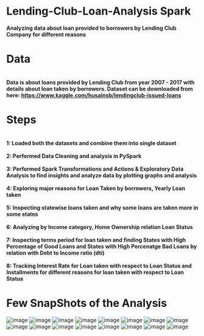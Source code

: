 # Lending-Club-Loan-Analysis Spark
<b>Analyzing data about loan provided to borrowers by Lending Club Company for different reasons</b>

# Data
<b><br> Data is about loans provided by Lending Club from year 2007 - 2017 with details about loan taken by borrowers. Dataset can be downloaded from  here: https://www.kaggle.com/husainsb/lendingclub-issued-loans </b></br>

# Steps
<b><br>1: Loaded both the datasets and combine them into single dataset </b></br>
<b><br>2: Performed Data Cleaning and analysis in PySpark </b></br>
<b><br>3: Performed Spark Transformations and Actions & Exploratory Data Analysis to find insights and analyze data by plotting graphs and analysis </b></br>
<b><br>4: Exploring major reasons for Loan Taken by borrowers, Yearly Loan taken </br></b>
<br><b>5: Inspecting statewise loans taken and why some loans are taken more in some states</br></b>
<br><b>6: Analyzing by Income category, Home Ownership relation Loan Status </b></br>
<b><br>7: Inspecting terms period for loan taken and finding States with High Percentage of Good Loans and States with High Percenatge Bad Loans by relation with Debt to Income ratio (dti)</br></b>
<b><br>8: Tracking Interest Rate for Loan taken with respect to Loan Status and Installments for different reasons for loan taken with respect to Loan Status </br></b>

# Few SnapShots of the Analysis
![image](https://user-images.githubusercontent.com/55294349/132809537-12416a42-af7f-4c9e-9df8-dae45edb1366.png)
![image](https://user-images.githubusercontent.com/55294349/132809570-dc444135-21b9-425e-a6a6-b5a152134a97.png)
![image](https://user-images.githubusercontent.com/55294349/132809645-8f812848-f69f-4a81-99c6-a3bebf0e6ab1.png)
![image](https://user-images.githubusercontent.com/55294349/132809669-e7c5b429-a2df-43b3-a0ac-de1bdc049abd.png)
![image](https://user-images.githubusercontent.com/55294349/132809692-6895a4e9-71d3-4432-b338-ea9859969826.png)
![image](https://user-images.githubusercontent.com/55294349/132809720-ac171013-7738-44fc-b2a8-0a1429eb8476.png)
![image](https://user-images.githubusercontent.com/55294349/132809808-3f91bba8-4932-439a-9fb9-979b1fd1656e.png)
![image](https://user-images.githubusercontent.com/55294349/132809900-e961e96a-35ba-4e9c-b29c-09f657f58b54.png)
![image](https://user-images.githubusercontent.com/55294349/132809933-e5ffbe54-c00e-49ea-9c5a-b24895ca6c69.png)
![image](https://user-images.githubusercontent.com/55294349/132809991-4ce6bc19-5871-4de6-9031-fdee9e85e879.png)
![image](https://user-images.githubusercontent.com/55294349/132810064-7d6d1682-3609-49e0-bf80-bb29480256a6.png)
![image](https://user-images.githubusercontent.com/55294349/132810114-38a52676-561a-40e0-8a30-c93d6dbf45f7.png)
![image](https://user-images.githubusercontent.com/55294349/132810147-9f6e2367-13e8-4d33-8a81-e3a5ce32a925.png)
![image](https://user-images.githubusercontent.com/55294349/132810179-dc0affe5-9f66-42a1-8602-7dda2f297417.png)
![image](https://user-images.githubusercontent.com/55294349/132810239-aa5f6660-5015-471b-ab29-b070ce7673e2.png)
![image](https://user-images.githubusercontent.com/55294349/132810265-6fa5c2ab-d598-4093-9c5e-d00c5d7fa3af.png)

